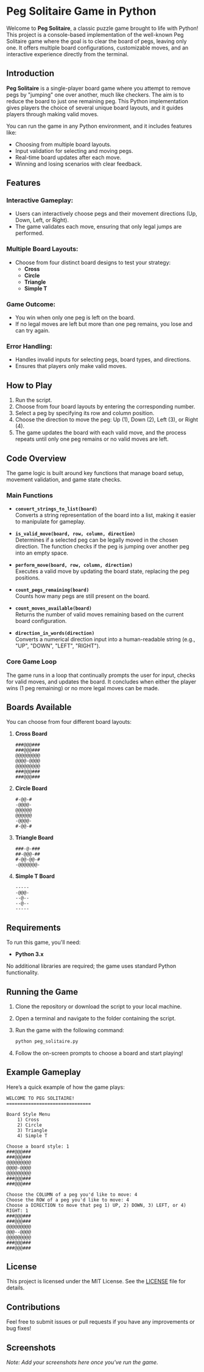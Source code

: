 # Peg Solitaire Game in Python

Welcome to **Peg Solitaire**, a classic puzzle game brought to life with Python! This project is a console-based implementation of the well-known Peg Solitaire game where the goal is to clear the board of pegs, leaving only one. It offers multiple board configurations, customizable moves, and an interactive experience directly from the terminal.

## Introduction

**Peg Solitaire** is a single-player board game where you attempt to remove pegs by "jumping" one over another, much like checkers. The aim is to reduce the board to just one remaining peg. This Python implementation gives players the choice of several unique board layouts, and it guides players through making valid moves.

You can run the game in any Python environment, and it includes features like:
- Choosing from multiple board layouts.
- Input validation for selecting and moving pegs.
- Real-time board updates after each move.
- Winning and losing scenarios with clear feedback.

## Features

### Interactive Gameplay:
- Users can interactively choose pegs and their movement directions (Up, Down, Left, or Right).
- The game validates each move, ensuring that only legal jumps are performed.

### Multiple Board Layouts:
- Choose from four distinct board designs to test your strategy:
  - **Cross**
  - **Circle**
  - **Triangle**
  - **Simple T**

### Game Outcome:
- You win when only one peg is left on the board.
- If no legal moves are left but more than one peg remains, you lose and can try again.

### Error Handling:
- Handles invalid inputs for selecting pegs, board types, and directions.
- Ensures that players only make valid moves.

## How to Play

1. Run the script.
2. Choose from four board layouts by entering the corresponding number.
3. Select a peg by specifying its row and column position.
4. Choose the direction to move the peg: Up (1), Down (2), Left (3), or Right (4).
5. The game updates the board with each valid move, and the process repeats until only one peg remains or no valid moves are left.

## Code Overview

The game logic is built around key functions that manage board setup, movement validation, and game state checks.

### Main Functions

- **`convert_strings_to_list(board)`**  
  Converts a string representation of the board into a list, making it easier to manipulate for gameplay.
  
- **`is_valid_move(board, row, column, direction)`**  
  Determines if a selected peg can be legally moved in the chosen direction. The function checks if the peg is jumping over another peg into an empty space.

- **`perform_move(board, row, column, direction)`**  
  Executes a valid move by updating the board state, replacing the peg positions.

- **`count_pegs_remaining(board)`**  
  Counts how many pegs are still present on the board.

- **`count_moves_available(board)`**  
  Returns the number of valid moves remaining based on the current board configuration.

- **`direction_in_words(direction)`**  
  Converts a numerical direction input into a human-readable string (e.g., "UP", "DOWN", "LEFT", "RIGHT").

### Core Game Loop

The game runs in a loop that continually prompts the user for input, checks for valid moves, and updates the board. It concludes when either the player wins (1 peg remaining) or no more legal moves can be made.

## Boards Available

You can choose from four different board layouts:

1. **Cross Board**
    ```
    ###@@@###
    ###@@@###
    @@@@@@@@@
    @@@@-@@@@
    @@@@@@@@@
    ###@@@###
    ###@@@###
    ```
   
2. **Circle Board**
    ```
    #-@@-#
    -@@@@-
    @@@@@@
    @@@@@@
    -@@@@-
    #-@@-#
    ```
   
3. **Triangle Board**
    ```
    ###-@-###
    ##-@@@-##
    #-@@-@@-#
    -@@@@@@@-
    ```
   
4. **Simple T Board**
    ```
    -----
    -@@@-
    --@--
    --@--
    -----
    ```

## Requirements

To run this game, you'll need:
- **Python 3.x**

No additional libraries are required; the game uses standard Python functionality.

## Running the Game

1. Clone the repository or download the script to your local machine.
2. Open a terminal and navigate to the folder containing the script.
3. Run the game with the following command:

    ```bash
    python peg_solitaire.py
    ```

4. Follow the on-screen prompts to choose a board and start playing!

## Example Gameplay

Here’s a quick example of how the game plays:

```plaintext
WELCOME TO PEG SOLITAIRE!
===============================

Board Style Menu
    1) Cross
    2) Circle
    3) Triangle
    4) Simple T

Choose a board style: 1
###@@@###
###@@@###
@@@@@@@@@
@@@@-@@@@
@@@@@@@@@
###@@@###
###@@@###

Choose the COLUMN of a peg you'd like to move: 4
Choose the ROW of a peg you'd like to move: 4
Choose a DIRECTION to move that peg 1) UP, 2) DOWN, 3) LEFT, or 4) RIGHT: 1
###@@@###
###@@@###
@@@@@@@@@
@@@--@@@@
@@@@@@@@@
###@@@###
###@@@###
```

## License

This project is licensed under the MIT License. See the [LICENSE](LICENSE) file for details.

## Contributions

Feel free to submit issues or pull requests if you have any improvements or bug fixes!

## Screenshots

_Note: Add your screenshots here once you've run the game._
